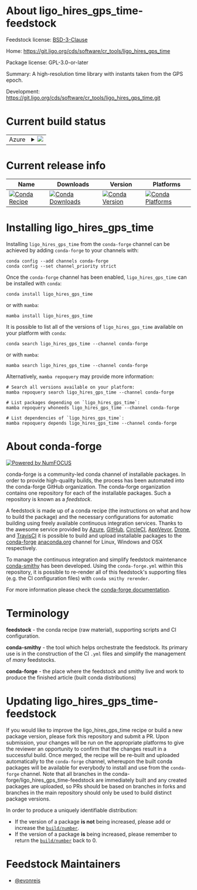 About ligo_hires_gps_time-feedstock
===================================

Feedstock license: [BSD-3-Clause](https://github.com/conda-forge/ligo_hires_gps_time-feedstock/blob/main/LICENSE.txt)

Home: https://git.ligo.org/cds/software/cr_tools/ligo_hires_gps_time

Package license: GPL-3.0-or-later

Summary: A high-resolution time library with instants taken from the GPS epoch.

Development: https://git.ligo.org/cds/software/cr_tools/ligo_hires_gps_time.git

Current build status
====================


<table>
    
  <tr>
    <td>Azure</td>
    <td>
      <details>
        <summary>
          <a href="https://dev.azure.com/conda-forge/feedstock-builds/_build/latest?definitionId=26198&branchName=main">
            <img src="https://dev.azure.com/conda-forge/feedstock-builds/_apis/build/status/ligo_hires_gps_time-feedstock?branchName=main">
          </a>
        </summary>
        <table>
          <thead><tr><th>Variant</th><th>Status</th></tr></thead>
          <tbody><tr>
              <td>linux_64_python3.10.____cpython</td>
              <td>
                <a href="https://dev.azure.com/conda-forge/feedstock-builds/_build/latest?definitionId=26198&branchName=main">
                  <img src="https://dev.azure.com/conda-forge/feedstock-builds/_apis/build/status/ligo_hires_gps_time-feedstock?branchName=main&jobName=linux&configuration=linux%20linux_64_python3.10.____cpython" alt="variant">
                </a>
              </td>
            </tr><tr>
              <td>linux_64_python3.11.____cpython</td>
              <td>
                <a href="https://dev.azure.com/conda-forge/feedstock-builds/_build/latest?definitionId=26198&branchName=main">
                  <img src="https://dev.azure.com/conda-forge/feedstock-builds/_apis/build/status/ligo_hires_gps_time-feedstock?branchName=main&jobName=linux&configuration=linux%20linux_64_python3.11.____cpython" alt="variant">
                </a>
              </td>
            </tr><tr>
              <td>linux_64_python3.12.____cpython</td>
              <td>
                <a href="https://dev.azure.com/conda-forge/feedstock-builds/_build/latest?definitionId=26198&branchName=main">
                  <img src="https://dev.azure.com/conda-forge/feedstock-builds/_apis/build/status/ligo_hires_gps_time-feedstock?branchName=main&jobName=linux&configuration=linux%20linux_64_python3.12.____cpython" alt="variant">
                </a>
              </td>
            </tr><tr>
              <td>linux_64_python3.13.____cp313</td>
              <td>
                <a href="https://dev.azure.com/conda-forge/feedstock-builds/_build/latest?definitionId=26198&branchName=main">
                  <img src="https://dev.azure.com/conda-forge/feedstock-builds/_apis/build/status/ligo_hires_gps_time-feedstock?branchName=main&jobName=linux&configuration=linux%20linux_64_python3.13.____cp313" alt="variant">
                </a>
              </td>
            </tr><tr>
              <td>linux_64_python3.9.____cpython</td>
              <td>
                <a href="https://dev.azure.com/conda-forge/feedstock-builds/_build/latest?definitionId=26198&branchName=main">
                  <img src="https://dev.azure.com/conda-forge/feedstock-builds/_apis/build/status/ligo_hires_gps_time-feedstock?branchName=main&jobName=linux&configuration=linux%20linux_64_python3.9.____cpython" alt="variant">
                </a>
              </td>
            </tr><tr>
              <td>linux_aarch64_python3.10.____cpython</td>
              <td>
                <a href="https://dev.azure.com/conda-forge/feedstock-builds/_build/latest?definitionId=26198&branchName=main">
                  <img src="https://dev.azure.com/conda-forge/feedstock-builds/_apis/build/status/ligo_hires_gps_time-feedstock?branchName=main&jobName=linux&configuration=linux%20linux_aarch64_python3.10.____cpython" alt="variant">
                </a>
              </td>
            </tr><tr>
              <td>linux_aarch64_python3.11.____cpython</td>
              <td>
                <a href="https://dev.azure.com/conda-forge/feedstock-builds/_build/latest?definitionId=26198&branchName=main">
                  <img src="https://dev.azure.com/conda-forge/feedstock-builds/_apis/build/status/ligo_hires_gps_time-feedstock?branchName=main&jobName=linux&configuration=linux%20linux_aarch64_python3.11.____cpython" alt="variant">
                </a>
              </td>
            </tr><tr>
              <td>linux_aarch64_python3.12.____cpython</td>
              <td>
                <a href="https://dev.azure.com/conda-forge/feedstock-builds/_build/latest?definitionId=26198&branchName=main">
                  <img src="https://dev.azure.com/conda-forge/feedstock-builds/_apis/build/status/ligo_hires_gps_time-feedstock?branchName=main&jobName=linux&configuration=linux%20linux_aarch64_python3.12.____cpython" alt="variant">
                </a>
              </td>
            </tr><tr>
              <td>linux_aarch64_python3.13.____cp313</td>
              <td>
                <a href="https://dev.azure.com/conda-forge/feedstock-builds/_build/latest?definitionId=26198&branchName=main">
                  <img src="https://dev.azure.com/conda-forge/feedstock-builds/_apis/build/status/ligo_hires_gps_time-feedstock?branchName=main&jobName=linux&configuration=linux%20linux_aarch64_python3.13.____cp313" alt="variant">
                </a>
              </td>
            </tr><tr>
              <td>linux_aarch64_python3.9.____cpython</td>
              <td>
                <a href="https://dev.azure.com/conda-forge/feedstock-builds/_build/latest?definitionId=26198&branchName=main">
                  <img src="https://dev.azure.com/conda-forge/feedstock-builds/_apis/build/status/ligo_hires_gps_time-feedstock?branchName=main&jobName=linux&configuration=linux%20linux_aarch64_python3.9.____cpython" alt="variant">
                </a>
              </td>
            </tr><tr>
              <td>linux_ppc64le_python3.10.____cpython</td>
              <td>
                <a href="https://dev.azure.com/conda-forge/feedstock-builds/_build/latest?definitionId=26198&branchName=main">
                  <img src="https://dev.azure.com/conda-forge/feedstock-builds/_apis/build/status/ligo_hires_gps_time-feedstock?branchName=main&jobName=linux&configuration=linux%20linux_ppc64le_python3.10.____cpython" alt="variant">
                </a>
              </td>
            </tr><tr>
              <td>linux_ppc64le_python3.11.____cpython</td>
              <td>
                <a href="https://dev.azure.com/conda-forge/feedstock-builds/_build/latest?definitionId=26198&branchName=main">
                  <img src="https://dev.azure.com/conda-forge/feedstock-builds/_apis/build/status/ligo_hires_gps_time-feedstock?branchName=main&jobName=linux&configuration=linux%20linux_ppc64le_python3.11.____cpython" alt="variant">
                </a>
              </td>
            </tr><tr>
              <td>linux_ppc64le_python3.12.____cpython</td>
              <td>
                <a href="https://dev.azure.com/conda-forge/feedstock-builds/_build/latest?definitionId=26198&branchName=main">
                  <img src="https://dev.azure.com/conda-forge/feedstock-builds/_apis/build/status/ligo_hires_gps_time-feedstock?branchName=main&jobName=linux&configuration=linux%20linux_ppc64le_python3.12.____cpython" alt="variant">
                </a>
              </td>
            </tr><tr>
              <td>linux_ppc64le_python3.13.____cp313</td>
              <td>
                <a href="https://dev.azure.com/conda-forge/feedstock-builds/_build/latest?definitionId=26198&branchName=main">
                  <img src="https://dev.azure.com/conda-forge/feedstock-builds/_apis/build/status/ligo_hires_gps_time-feedstock?branchName=main&jobName=linux&configuration=linux%20linux_ppc64le_python3.13.____cp313" alt="variant">
                </a>
              </td>
            </tr><tr>
              <td>linux_ppc64le_python3.9.____cpython</td>
              <td>
                <a href="https://dev.azure.com/conda-forge/feedstock-builds/_build/latest?definitionId=26198&branchName=main">
                  <img src="https://dev.azure.com/conda-forge/feedstock-builds/_apis/build/status/ligo_hires_gps_time-feedstock?branchName=main&jobName=linux&configuration=linux%20linux_ppc64le_python3.9.____cpython" alt="variant">
                </a>
              </td>
            </tr><tr>
              <td>osx_64_python3.10.____cpython</td>
              <td>
                <a href="https://dev.azure.com/conda-forge/feedstock-builds/_build/latest?definitionId=26198&branchName=main">
                  <img src="https://dev.azure.com/conda-forge/feedstock-builds/_apis/build/status/ligo_hires_gps_time-feedstock?branchName=main&jobName=osx&configuration=osx%20osx_64_python3.10.____cpython" alt="variant">
                </a>
              </td>
            </tr><tr>
              <td>osx_64_python3.11.____cpython</td>
              <td>
                <a href="https://dev.azure.com/conda-forge/feedstock-builds/_build/latest?definitionId=26198&branchName=main">
                  <img src="https://dev.azure.com/conda-forge/feedstock-builds/_apis/build/status/ligo_hires_gps_time-feedstock?branchName=main&jobName=osx&configuration=osx%20osx_64_python3.11.____cpython" alt="variant">
                </a>
              </td>
            </tr><tr>
              <td>osx_64_python3.12.____cpython</td>
              <td>
                <a href="https://dev.azure.com/conda-forge/feedstock-builds/_build/latest?definitionId=26198&branchName=main">
                  <img src="https://dev.azure.com/conda-forge/feedstock-builds/_apis/build/status/ligo_hires_gps_time-feedstock?branchName=main&jobName=osx&configuration=osx%20osx_64_python3.12.____cpython" alt="variant">
                </a>
              </td>
            </tr><tr>
              <td>osx_64_python3.13.____cp313</td>
              <td>
                <a href="https://dev.azure.com/conda-forge/feedstock-builds/_build/latest?definitionId=26198&branchName=main">
                  <img src="https://dev.azure.com/conda-forge/feedstock-builds/_apis/build/status/ligo_hires_gps_time-feedstock?branchName=main&jobName=osx&configuration=osx%20osx_64_python3.13.____cp313" alt="variant">
                </a>
              </td>
            </tr><tr>
              <td>osx_64_python3.9.____cpython</td>
              <td>
                <a href="https://dev.azure.com/conda-forge/feedstock-builds/_build/latest?definitionId=26198&branchName=main">
                  <img src="https://dev.azure.com/conda-forge/feedstock-builds/_apis/build/status/ligo_hires_gps_time-feedstock?branchName=main&jobName=osx&configuration=osx%20osx_64_python3.9.____cpython" alt="variant">
                </a>
              </td>
            </tr><tr>
              <td>osx_arm64_python3.10.____cpython</td>
              <td>
                <a href="https://dev.azure.com/conda-forge/feedstock-builds/_build/latest?definitionId=26198&branchName=main">
                  <img src="https://dev.azure.com/conda-forge/feedstock-builds/_apis/build/status/ligo_hires_gps_time-feedstock?branchName=main&jobName=osx&configuration=osx%20osx_arm64_python3.10.____cpython" alt="variant">
                </a>
              </td>
            </tr><tr>
              <td>osx_arm64_python3.11.____cpython</td>
              <td>
                <a href="https://dev.azure.com/conda-forge/feedstock-builds/_build/latest?definitionId=26198&branchName=main">
                  <img src="https://dev.azure.com/conda-forge/feedstock-builds/_apis/build/status/ligo_hires_gps_time-feedstock?branchName=main&jobName=osx&configuration=osx%20osx_arm64_python3.11.____cpython" alt="variant">
                </a>
              </td>
            </tr><tr>
              <td>osx_arm64_python3.12.____cpython</td>
              <td>
                <a href="https://dev.azure.com/conda-forge/feedstock-builds/_build/latest?definitionId=26198&branchName=main">
                  <img src="https://dev.azure.com/conda-forge/feedstock-builds/_apis/build/status/ligo_hires_gps_time-feedstock?branchName=main&jobName=osx&configuration=osx%20osx_arm64_python3.12.____cpython" alt="variant">
                </a>
              </td>
            </tr><tr>
              <td>osx_arm64_python3.13.____cp313</td>
              <td>
                <a href="https://dev.azure.com/conda-forge/feedstock-builds/_build/latest?definitionId=26198&branchName=main">
                  <img src="https://dev.azure.com/conda-forge/feedstock-builds/_apis/build/status/ligo_hires_gps_time-feedstock?branchName=main&jobName=osx&configuration=osx%20osx_arm64_python3.13.____cp313" alt="variant">
                </a>
              </td>
            </tr><tr>
              <td>osx_arm64_python3.9.____cpython</td>
              <td>
                <a href="https://dev.azure.com/conda-forge/feedstock-builds/_build/latest?definitionId=26198&branchName=main">
                  <img src="https://dev.azure.com/conda-forge/feedstock-builds/_apis/build/status/ligo_hires_gps_time-feedstock?branchName=main&jobName=osx&configuration=osx%20osx_arm64_python3.9.____cpython" alt="variant">
                </a>
              </td>
            </tr><tr>
              <td>win_64_python3.10.____cpython</td>
              <td>
                <a href="https://dev.azure.com/conda-forge/feedstock-builds/_build/latest?definitionId=26198&branchName=main">
                  <img src="https://dev.azure.com/conda-forge/feedstock-builds/_apis/build/status/ligo_hires_gps_time-feedstock?branchName=main&jobName=win&configuration=win%20win_64_python3.10.____cpython" alt="variant">
                </a>
              </td>
            </tr><tr>
              <td>win_64_python3.11.____cpython</td>
              <td>
                <a href="https://dev.azure.com/conda-forge/feedstock-builds/_build/latest?definitionId=26198&branchName=main">
                  <img src="https://dev.azure.com/conda-forge/feedstock-builds/_apis/build/status/ligo_hires_gps_time-feedstock?branchName=main&jobName=win&configuration=win%20win_64_python3.11.____cpython" alt="variant">
                </a>
              </td>
            </tr><tr>
              <td>win_64_python3.12.____cpython</td>
              <td>
                <a href="https://dev.azure.com/conda-forge/feedstock-builds/_build/latest?definitionId=26198&branchName=main">
                  <img src="https://dev.azure.com/conda-forge/feedstock-builds/_apis/build/status/ligo_hires_gps_time-feedstock?branchName=main&jobName=win&configuration=win%20win_64_python3.12.____cpython" alt="variant">
                </a>
              </td>
            </tr><tr>
              <td>win_64_python3.13.____cp313</td>
              <td>
                <a href="https://dev.azure.com/conda-forge/feedstock-builds/_build/latest?definitionId=26198&branchName=main">
                  <img src="https://dev.azure.com/conda-forge/feedstock-builds/_apis/build/status/ligo_hires_gps_time-feedstock?branchName=main&jobName=win&configuration=win%20win_64_python3.13.____cp313" alt="variant">
                </a>
              </td>
            </tr><tr>
              <td>win_64_python3.9.____cpython</td>
              <td>
                <a href="https://dev.azure.com/conda-forge/feedstock-builds/_build/latest?definitionId=26198&branchName=main">
                  <img src="https://dev.azure.com/conda-forge/feedstock-builds/_apis/build/status/ligo_hires_gps_time-feedstock?branchName=main&jobName=win&configuration=win%20win_64_python3.9.____cpython" alt="variant">
                </a>
              </td>
            </tr>
          </tbody>
        </table>
      </details>
    </td>
  </tr>
</table>

Current release info
====================

| Name | Downloads | Version | Platforms |
| --- | --- | --- | --- |
| [![Conda Recipe](https://img.shields.io/badge/recipe-ligo__hires__gps__time-green.svg)](https://anaconda.org/conda-forge/ligo_hires_gps_time) | [![Conda Downloads](https://img.shields.io/conda/dn/conda-forge/ligo_hires_gps_time.svg)](https://anaconda.org/conda-forge/ligo_hires_gps_time) | [![Conda Version](https://img.shields.io/conda/vn/conda-forge/ligo_hires_gps_time.svg)](https://anaconda.org/conda-forge/ligo_hires_gps_time) | [![Conda Platforms](https://img.shields.io/conda/pn/conda-forge/ligo_hires_gps_time.svg)](https://anaconda.org/conda-forge/ligo_hires_gps_time) |

Installing ligo_hires_gps_time
==============================

Installing `ligo_hires_gps_time` from the `conda-forge` channel can be achieved by adding `conda-forge` to your channels with:

```
conda config --add channels conda-forge
conda config --set channel_priority strict
```

Once the `conda-forge` channel has been enabled, `ligo_hires_gps_time` can be installed with `conda`:

```
conda install ligo_hires_gps_time
```

or with `mamba`:

```
mamba install ligo_hires_gps_time
```

It is possible to list all of the versions of `ligo_hires_gps_time` available on your platform with `conda`:

```
conda search ligo_hires_gps_time --channel conda-forge
```

or with `mamba`:

```
mamba search ligo_hires_gps_time --channel conda-forge
```

Alternatively, `mamba repoquery` may provide more information:

```
# Search all versions available on your platform:
mamba repoquery search ligo_hires_gps_time --channel conda-forge

# List packages depending on `ligo_hires_gps_time`:
mamba repoquery whoneeds ligo_hires_gps_time --channel conda-forge

# List dependencies of `ligo_hires_gps_time`:
mamba repoquery depends ligo_hires_gps_time --channel conda-forge
```


About conda-forge
=================

[![Powered by
NumFOCUS](https://img.shields.io/badge/powered%20by-NumFOCUS-orange.svg?style=flat&colorA=E1523D&colorB=007D8A)](https://numfocus.org)

conda-forge is a community-led conda channel of installable packages.
In order to provide high-quality builds, the process has been automated into the
conda-forge GitHub organization. The conda-forge organization contains one repository
for each of the installable packages. Such a repository is known as a *feedstock*.

A feedstock is made up of a conda recipe (the instructions on what and how to build
the package) and the necessary configurations for automatic building using freely
available continuous integration services. Thanks to the awesome service provided by
[Azure](https://azure.microsoft.com/en-us/services/devops/), [GitHub](https://github.com/),
[CircleCI](https://circleci.com/), [AppVeyor](https://www.appveyor.com/),
[Drone](https://cloud.drone.io/welcome), and [TravisCI](https://travis-ci.com/)
it is possible to build and upload installable packages to the
[conda-forge](https://anaconda.org/conda-forge) [anaconda.org](https://anaconda.org/)
channel for Linux, Windows and OSX respectively.

To manage the continuous integration and simplify feedstock maintenance
[conda-smithy](https://github.com/conda-forge/conda-smithy) has been developed.
Using the ``conda-forge.yml`` within this repository, it is possible to re-render all of
this feedstock's supporting files (e.g. the CI configuration files) with ``conda smithy rerender``.

For more information please check the [conda-forge documentation](https://conda-forge.org/docs/).

Terminology
===========

**feedstock** - the conda recipe (raw material), supporting scripts and CI configuration.

**conda-smithy** - the tool which helps orchestrate the feedstock.
                   Its primary use is in the construction of the CI ``.yml`` files
                   and simplify the management of *many* feedstocks.

**conda-forge** - the place where the feedstock and smithy live and work to
                  produce the finished article (built conda distributions)


Updating ligo_hires_gps_time-feedstock
======================================

If you would like to improve the ligo_hires_gps_time recipe or build a new
package version, please fork this repository and submit a PR. Upon submission,
your changes will be run on the appropriate platforms to give the reviewer an
opportunity to confirm that the changes result in a successful build. Once
merged, the recipe will be re-built and uploaded automatically to the
`conda-forge` channel, whereupon the built conda packages will be available for
everybody to install and use from the `conda-forge` channel.
Note that all branches in the conda-forge/ligo_hires_gps_time-feedstock are
immediately built and any created packages are uploaded, so PRs should be based
on branches in forks and branches in the main repository should only be used to
build distinct package versions.

In order to produce a uniquely identifiable distribution:
 * If the version of a package **is not** being increased, please add or increase
   the [``build/number``](https://docs.conda.io/projects/conda-build/en/latest/resources/define-metadata.html#build-number-and-string).
 * If the version of a package **is** being increased, please remember to return
   the [``build/number``](https://docs.conda.io/projects/conda-build/en/latest/resources/define-metadata.html#build-number-and-string)
   back to 0.

Feedstock Maintainers
=====================

* [@evonreis](https://github.com/evonreis/)

